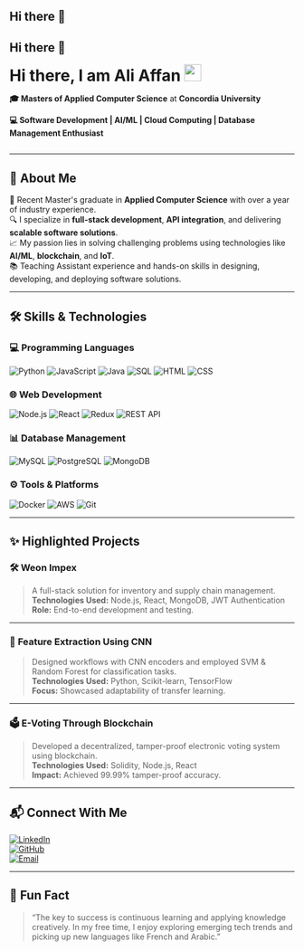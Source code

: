 ## Hi there 👋

<!--
**rextivlan/rextivlan** is a ✨ _special_ ✨ repository because its `README.md` (this file) appears on your GitHub profile.

Here are some ideas to get you started:

- 🔭 I’m currently working on ...
- 🌱 I’m currently learning ...
- 👯 I’m looking to collaborate on ...
- 🤔 I’m looking for help with ...
- 💬 Ask me about ...
- 📫 How to reach me: ...
- 😄 Pronouns: ...
- ⚡ Fun fact: ...
-->

## Hi there 👋

<div style="display: flex; align-items: center;">
    <div style="flex: 1; margin-right: 15px;">
        <h1 style="margin: 0;">Hi there, I am Ali Affan <img src="" width="30"></h1>
        <p><strong>🎓 Masters of Applied Computer Science</strong> at <strong>Concordia University</strong></p>
        <p><strong>💻 Software Development | AI/ML | Cloud Computing | Database Management Enthusiast</strong></p>
    </div>
</div>

---

## 🌟 About Me

🌱 Recent Master's graduate in **Applied Computer Science** with over a year of industry experience.  
🔍 I specialize in **full-stack development**, **API integration**, and delivering **scalable software solutions**.  
📈 My passion lies in solving challenging problems using technologies like **AI/ML**, **blockchain**, and **IoT**.  
📚 Teaching Assistant experience and hands-on skills in designing, developing, and deploying software solutions.

---

## 🛠️ Skills & Technologies

### **💻 Programming Languages**
![Python](https://img.shields.io/badge/Python-3776AB?style=for-the-badge&logo=python&logoColor=white)
![JavaScript](https://img.shields.io/badge/JavaScript-F7DF1E?style=for-the-badge&logo=javascript&logoColor=black)
![Java](https://img.shields.io/badge/Java-ED8B00?style=for-the-badge&logo=java&logoColor=white)
![SQL](https://img.shields.io/badge/SQL-003B57?style=for-the-badge&logo=postgresql&logoColor=white)
![HTML](https://img.shields.io/badge/HTML-E34F26?style=for-the-badge&logo=html5&logoColor=white)
![CSS](https://img.shields.io/badge/CSS-1572B6?style=for-the-badge&logo=css3&logoColor=white)

### **🌐 Web Development**
![Node.js](https://img.shields.io/badge/Node.js-43853D?style=for-the-badge&logo=node.js&logoColor=white)
![React](https://img.shields.io/badge/React-61DAFB?style=for-the-badge&logo=react&logoColor=black)
![Redux](https://img.shields.io/badge/Redux-764ABC?style=for-the-badge&logo=redux&logoColor=white)
![REST API](https://img.shields.io/badge/REST%20API-02569B?style=for-the-badge)

### **📊 Database Management**
![MySQL](https://img.shields.io/badge/MySQL-4479A1?style=for-the-badge&logo=mysql&logoColor=white)
![PostgreSQL](https://img.shields.io/badge/PostgreSQL-336791?style=for-the-badge&logo=postgresql&logoColor=white)
![MongoDB](https://img.shields.io/badge/MongoDB-47A248?style=for-the-badge&logo=mongodb&logoColor=white)

### **⚙️ Tools & Platforms**
![Docker](https://img.shields.io/badge/Docker-2496ED?style=for-the-badge&logo=docker&logoColor=white)
![AWS](https://img.shields.io/badge/AWS-FF9900?style=for-the-badge&logo=amazon-aws&logoColor=white)
![Git](https://img.shields.io/badge/Git-F05032?style=for-the-badge&logo=git&logoColor=white)

---

## ✨ Highlighted Projects

### 🛠️ **Weon Impex**
> A full-stack solution for inventory and supply chain management.  
**Technologies Used:** Node.js, React, MongoDB, JWT Authentication  
**Role:** End-to-end development and testing.  

---

### 🌌 **Feature Extraction Using CNN**
> Designed workflows with CNN encoders and employed SVM & Random Forest for classification tasks.  
**Technologies Used:** Python, Scikit-learn, TensorFlow  
**Focus:** Showcased adaptability of transfer learning.  

---

### 🗳️ **E-Voting Through Blockchain**
> Developed a decentralized, tamper-proof electronic voting system using blockchain.  
**Technologies Used:** Solidity, Node.js, React  
**Impact:** Achieved 99.99% tamper-proof accuracy.  

---

## 📬 Connect With Me

[![LinkedIn](https://img.shields.io/badge/LinkedIn-Ali%20Affan-blue?style=for-the-badge&logo=linkedin)](https://linkedin.com/in/ali-affan-300a35188)  
[![GitHub](https://img.shields.io/badge/GitHub-rextivlan-lightgrey?style=for-the-badge&logo=github)](https://github.com/rextivlan)  
[![Email](https://img.shields.io/badge/Email-ali.affan%40gmail.com-red?style=for-the-badge&logo=gmail)](mailto:aliaffan242@gmail.com)

---

## 🎨 Fun Fact

> “The key to success is continuous learning and applying knowledge creatively. In my free time, I enjoy exploring emerging tech trends and picking up new languages like French and Arabic.”
